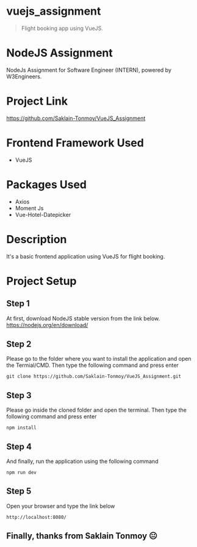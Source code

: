 # vuejs_assignment

> Flight booking app using VueJS.

# NodeJS Assignment
NodeJs Assignment for Software Engineer (INTERN), powered by W3Engineers.

# Project Link
https://github.com/Saklain-Tonmoy/VueJS_Assignment

# Frontend Framework Used
* VueJS

# Packages Used
* Axios
* Moment Js
* Vue-Hotel-Datepicker 

# Description
It's a basic frontend application using VueJS for flight booking.

# Project Setup

## Step 1
At first, download NodeJS stable version from the link below.
https://nodejs.org/en/download/

## Step 2
Please go to the folder where you want to install the application and open the Termial/CMD. Then type the following command and press enter

```
git clone https://github.com/Saklain-Tonmoy/VueJS_Assignment.git

```

## Step 3
Please go inside the cloned folder and open the terminal. Then type the following command and press enter

```
npm install
```

## Step 4
And finally, run the application using the following command

```
npm run dev
```

## Step 5
Open your browser and type the link below

```
http://localhost:8080/
```

## Finally, thanks from Saklain Tonmoy :neutral_face:


